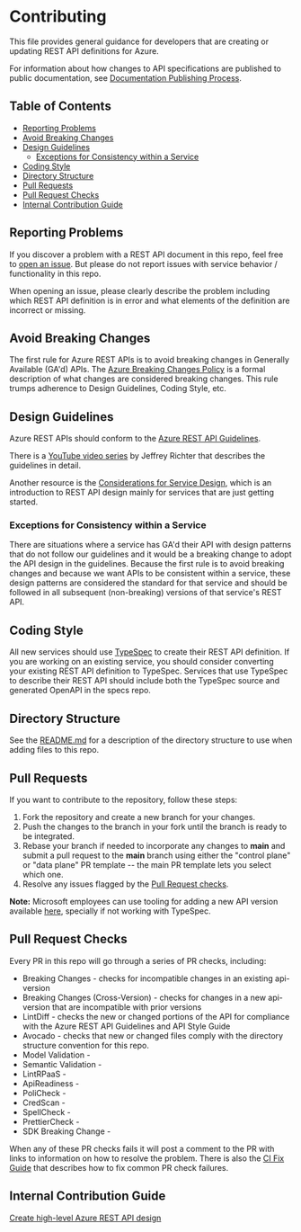 # Contributing

This file provides general guidance for developers that are creating or updating REST API definitions for Azure.

For information about how changes to API specifications are published to public documentation, see [Documentation Publishing Process](documentation/documentation-publishing-process.md).

## Table of Contents
<!--
  You should regenerate the TOC using the `markdown-toc` node package after making changes to this file.

      npx markdown-toc -i --maxdepth 4 CONTRIBUTING.md
  -->

<!-- toc -->

- [Reporting Problems](#reporting-problems)
- [Avoid Breaking Changes](#avoid-breaking-changes)
- [Design Guidelines](#design-guidelines)
  * [Exceptions for Consistency within a Service](#exceptions-for-consistency-within-a-service)
- [Coding Style](#coding-style)
- [Directory Structure](#directory-structure)
- [Pull Requests](#pull-requests)
- [Pull Request Checks](#pull-request-checks)
- [Internal Contribution Guide](#internal-contribution-guide)

<!-- tocstop -->

## Reporting Problems

If you discover a problem with a REST API document in this repo, feel free to [open an issue](https://github.com/Azure/azure-rest-api-specs/issues/new). But please do not report issues with service behavior / functionality in this repo.

When opening an issue, please clearly describe the problem including which REST API definition is in error and what elements of the definition are incorrect or missing.

## Avoid Breaking Changes

The first rule for Azure REST APIs is to avoid breaking changes in Generally Available (GA'd) APIs. The [Azure Breaking Changes Policy](https://aka.ms/AzBreakingChangesPolicy) is a formal description of what changes are considered breaking changes. This rule trumps adherence to Design Guidelines, Coding Style, etc.

## Design Guidelines

Azure REST APIs should conform to the [Azure REST API Guidelines](https://github.com/microsoft/api-guidelines/blob/vNext/azure/Guidelines.md).

There is a [YouTube video series](https://www.youtube.com/watch?v=9Ng00IlBCtw) by Jeffrey Richter that describes the guidelines in detail.

Another resource is the [Considerations for Service Design](https://github.com/microsoft/api-guidelines/blob/vNext/azure/ConsiderationsForServiceDesign.md), which is an introduction to REST API design mainly for services that are just getting started.

### Exceptions for Consistency within a Service

There are situations where a service has GA'd their API with design patterns that do not follow our guidelines and it would be a breaking change to adopt the API design in the guidelines.
Because the first rule is to avoid breaking changes and because we want APIs to be consistent within a service, these design patterns are considered the standard for that service and should be followed in all subsequent (non-breaking) versions of that service's REST API.

## Coding Style

All new services should use [TypeSpec](https://aka.ms/typespec/azure) to create their REST API definition. If you are working on an existing service, you should consider converting your existing REST API definition to TypeSpec. Services that use TypeSpec to describe their REST API should include both the TypeSpec source and generated OpenAPI in the specs repo.

## Directory Structure

See the [README.md](./README.md) for a description of the directory structure to use when adding files to this repo.

## Pull Requests

If you want to contribute to the repository, follow these steps:
  1. Fork the repository and create a new branch for your changes.
  2. Push the changes to the branch in your fork until the branch is ready to be integrated.
  3. Rebase your branch if needed to incorporate any changes to **main** and submit a pull request to the **main** branch using either the "control plane" or "data plane" PR template -- the main PR template lets you select which one.
  4. Resolve any issues flagged by the [Pull Request checks](#pull-request-checks).

**Note:** Microsoft employees can use tooling for adding a new API version available [here](https://eng.ms/docs/products/azure-developer-experience/design/api-specs/api-specs), specially if not working with TypeSpec.

## Pull Request Checks

Every PR in this repo will go through a series of PR checks, including:

- Breaking Changes - checks for incompatible changes in an existing api-version
- Breaking Changes (Cross-Version) - checks for changes in a new api-version that are incompatible with prior versions
- LintDiff - checks the new or changed portions of the API for compliance with the Azure REST API Guidelines and API Style Guide
- Avocado - checks that new or changed files comply with the directory structure convention for this repo.
- Model Validation -
- Semantic Validation -
- LintRPaaS -
- ApiReadiness -
- PoliCheck -
- CredScan -
- SpellCheck -
- PrettierCheck - 
- SDK Breaking Change -

When any of these PR checks fails it will post a comment to the PR with links to information on how to resolve the problem.
There is also the [CI Fix Guide](https://aka.ms/ci-fix) that describes how to fix common PR check failures.

## Internal Contribution Guide
[Create high-level Azure REST API design](https://eng.ms/docs/products/azure-developer-experience/design/api-design)

